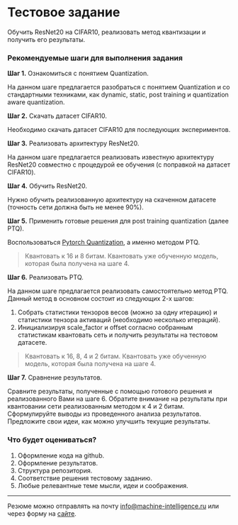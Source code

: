 # Тестовое задание
Обучить ResNet20 на CIFAR10, реализовать метод квантизации и получить его результаты.


### Рекомендуемые шаги для выполнения задания  
**Шаг 1.** Ознакомиться с понятием Quantization.  

На данном шаге предлагается разобраться с понятием Quantization и со стандартными техниками, как dynamic, static, post training и quantization aware quantization.

**Шаг 2.** Скачать датасет CIFAR10.

Необходимо скачать датасет CIFAR10 для последующих экспериментов.

**Шаг 3.** Реализовать архитектуру ResNet20.

На данном шаге предлагается реализовать известную архитектуру ResNet20 совместно с процедурой ее обучения (с поправкой на датасет CIFAR10).

**Шаг 4.** Обучить ResNet20.  

Нужно обучить реализованную архитектуру на скаченном датасете (точность сети должна быть не менее 90%).  

**Шаг 5.** Применить готовые решения для post training quantization (далее PTQ).  

Воспользоваться [Pytorch Quantization](https://pytorch.org/blog/introduction-to-quantization-on-pytorch/), а именно методом PTQ.
> Квантовать к 16 и 8 битам. Квантовать уже обученную модель, которая была получена на шаге 4.

**Шаг 6.** Реализовать PTQ.  

На данном шаге предлагается реализовать самостоятельно метод PTQ. Данный метод в основном состоит из следующих 2-х шагов:  
1. Собрать статистики тензоров весов (можно за одну итерацию) и статистики тензора активаций (необходимо несколько итераций).  
2. Инициализируя scale_factor и offset согласно собранным статистикам квантовать сеть и получить результаты на тестовом датасете.  

> Квантовать к 16, 8, 4 и 2 битам. Квантовать уже обученную модель, которая была получена на шаге 4.

**Шаг 7.** Сравнение результатов.  

Сравните результаты, полученные с помощью готового решения и реализованного Вами на шаге 6. Обратите внимание на результаты при квантовании сети реализованным методом к 4 и 2 битам. Сформулируйте выводы из проведенного анализа результатов. Предложите свои идеи, как можно улучшить текущие результаты.


### Что будет оцениваться?
1. Оформление кода на github.
2. Оформление результатов.
3. Структура репозитория.
4. Соответствие решения тестовому заданию.
5. Любые релевантные теме мысли, идеи и соображения.

---

Резюме можно отправлять на почту info@machine-intelligence.ru или через форму на [сайте](http://machine-intelligence.ru/page11641715.html#Vacancy).